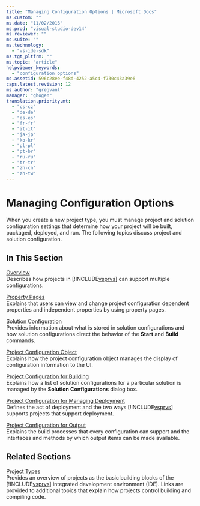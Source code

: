 ```yaml
---
title: "Managing Configuration Options | Microsoft Docs"
ms.custom: ""
ms.date: "11/02/2016"
ms.prod: "visual-studio-dev14"
ms.reviewer: ""
ms.suite: ""
ms.technology: 
  - "vs-ide-sdk"
ms.tgt_pltfrm: ""
ms.topic: "article"
helpviewer_keywords: 
  - "configuration options"
ms.assetid: 596c28ee-f48d-4252-a5c4-f730c43a39e6
caps.latest.revision: 12
ms.author: "gregvanl"
manager: "ghogen"
translation.priority.mt: 
  - "cs-cz"
  - "de-de"
  - "es-es"
  - "fr-fr"
  - "it-it"
  - "ja-jp"
  - "ko-kr"
  - "pl-pl"
  - "pt-br"
  - "ru-ru"
  - "tr-tr"
  - "zh-cn"
  - "zh-tw"
---
```

# Managing Configuration Options
When you create a new project type, you must manage project and solution configuration settings that determine how your project will be built, packaged, deployed, and run. The following topics discuss project and solution configuration.  
  
## In This Section  
 [Overview](../../extensibility/internals/configuration-options-overview.md)  
 Describes how projects in [!INCLUDE[vsprvs](../../code-quality/includes/vsprvs_md.md)] can support multiple configurations.  
  
 [Property Pages](../../extensibility/internals/property-pages.md)  
 Explains that users can view and change project configuration dependent properties and independent properties by using property pages.  
  
 [Solution Configuration](../../extensibility/internals/solution-configuration.md)  
 Provides information about what is stored in solution configurations and how solution configurations direct the behavior of the **Start** and **Build** commands.  
  
 [Project Configuration Object](../../extensibility/internals/project-configuration-object.md)  
 Explains how the project configuration object manages the display of configuration information to the UI.  
  
 [Project Configuration for Building](../../extensibility/internals/project-configuration-for-building.md)  
 Explains how a list of solution configurations for a particular solution is managed by the **Solution Configurations** dialog box.  
  
 [Project Configuration for Managing Deployment](../../extensibility/internals/project-configuration-for-managing-deployment.md)  
 Defines the act of deployment and the two ways [!INCLUDE[vsprvs](../../code-quality/includes/vsprvs_md.md)] supports projects that support deployment.  
  
 [Project Configuration for Output](../../extensibility/internals/project-configuration-for-output.md)  
 Explains the build processes that every configuration can support and the interfaces and methods by which output items can be made available.  
  
## Related Sections  
 [Project Types](../../extensibility/internals/project-types.md)  
 Provides an overview of projects as the basic building blocks of the [!INCLUDE[vsprvs](../../code-quality/includes/vsprvs_md.md)] integrated development environment (IDE). Links are provided to additional topics that explain how projects control building and compiling code.